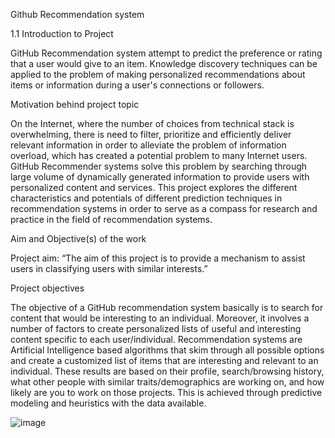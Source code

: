 Github Recommendation system

1.1 Introduction to Project

 GitHub Recommendation system attempt to predict the preference or rating that a user 
would give to an item. Knowledge discovery techniques can be applied to the problem of making 
personalized recommendations about items or information during a user's connections or 
followers.

Motivation behind project topic

 On the Internet, where the number of choices from technical stack is overwhelming, there is 
need to filter, prioritize and efficiently deliver relevant information in order to alleviate the 
problem of information overload, which has created a potential problem to many Internet users. 
GitHub Recommender systems solve this problem by searching through large volume of 
dynamically generated information to provide users with personalized content and services. This 
project explores the different characteristics and potentials of different prediction techniques in 
recommendation systems in order to serve as a compass for research and practice in the field of 
recommendation systems.

Aim and Objective(s) of the work

Project aim: “The aim of this project is to provide a mechanism to assist users in classifying 
users with similar interests.”

Project objectives 

The objective of a GitHub recommendation system basically is to search for content that would 
be interesting to an individual. Moreover, it involves a number of factors to create personalized 
lists of useful and interesting content specific to each user/individual. Recommendation 
systems are Artificial Intelligence based algorithms that skim through all possible options and 
create a customized list of items that are interesting and relevant to an individual. These results 
are based on their profile, search/browsing history, what other people with similar 
traits/demographics are working on, and how likely are you to work on those projects. This is 
achieved through predictive modeling and heuristics with the data available.

![image](https://user-images.githubusercontent.com/54789620/208154312-59c9e6e7-56ce-4b40-90cd-0b826af35273.png)

